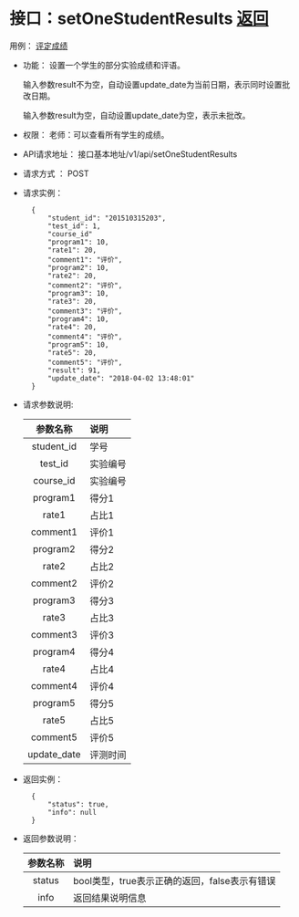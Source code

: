 ﻿<!-- markdownlint-disable MD033-->
<!-- 禁止MD033类型的警告 https://www.npmjs.com/package/markdownlint -->

# 接口：setOneStudentResults  [返回](../README.md)
用例： [评定成绩](../usecaseprinciple/evaluate_grades.md)

- 功能：
    设置一个学生的部分实验成绩和评语。
    
    输入参数result不为空，自动设置update_date为当前日期，表示同时设置批改日期。
    
    输入参数result为空，自动设置update_date为空，表示未批改。
    
- 权限：
    老师：可以查看所有学生的成绩。
    
- API请求地址： 
    接口基本地址/v1/api/setOneStudentResults

- 请求方式 ：
    POST
 
- 请求实例：  

        { 
            "student_id": "201510315203", 
            "test_id": 1,
            "course_id"
            "program1": 10,
            "rate1": 20,
            "comment1": "评价",
            "program2": 10,
            "rate2": 20,
            "comment2": "评价",
            "program3": 10,
            "rate3": 20,
            "comment3": "评价",
            "program4": 10,
            "rate4": 20,
            "comment4": "评价",
            "program5": 10,
            "rate5": 20,
            "comment5": "评价",
            "result": 91,
            "update_date": "2018-04-02 13:48:01"
        }

- 请求参数说明:       
 
  |参数名称|说明|
  |:---------:|:--------------------------------------------------------|      
  |student_id|学号|
   |test_id|实验编号|
   |course_id|实验编号|
  |program1|得分1|
  |rate1|占比1|
  |comment1|评价1|  
  |program2|得分2|
  |rate2|占比2|
  |comment2|评价2|  
  |program3|得分3|
  |rate3|占比3|
  |comment3|评价3|
   |program4|得分4|
  |rate4|占比4|
  |comment4|评价4|
  |program5|得分5|
  |rate5|占比5|
  |comment5|评价5|
  |update_date|评测时间|  
 
- 返回实例：

        {         
            "status": true,
            "info": null
        }

- 返回参数说明：    
 
  |参数名称|说明|
  |:---------:|:--------------------------------------------------------|      
  |status|bool类型，true表示正确的返回，false表示有错误|
  |info|返回结果说明信息|


